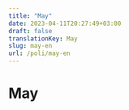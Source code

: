 ```yaml
---
title: "May"
date: 2023-04-11T20:27:49+03:00
draft: false
translationKey: May
slug: may-en
url: /poli/may-en
---
```


# May
